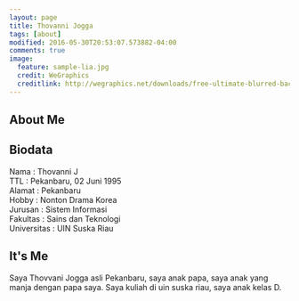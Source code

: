 ```yaml
---
layout: page
title: Thovanni Jogga
tags: [about]
modified: 2016-05-30T20:53:07.573882-04:00
comments: true
image:
  feature: sample-lia.jpg
  credit: WeGraphics
  creditlink: http://wegraphics.net/downloads/free-ultimate-blurred-background-pack/
---
```

##  About Me


##   Biodata

Nama : Thovanni J<br>
TTL : Pekanbaru, 02 Juni 1995<br>
Alamat : Pekanbaru<br>
Hobby : Nonton Drama Korea<br>
Jurusan : Sistem Informasi<br>
Fakultas : Sains dan Teknologi<br>
Universitas : UIN Suska Riau<br>

## It's Me
Saya Thovvani Jogga asli Pekanbaru, saya anak papa, saya anak yang manja dengan papa saya. Saya kuliah di uin suska riau, saya anak kelas D.

